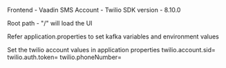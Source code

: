 Frontend - Vaadin
SMS Account - Twilio SDK version - 8.10.0

Root path - "/" will load the UI

Refer application.properties to set kafka variables and environment values

Set the twilio account values in application properties
twilio.account.sid=<Account SID>
twilio.auth.token=<Account Token>
twilio.phoneNumber=<Account Registered Virtual number>
